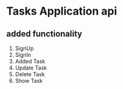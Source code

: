 # Tasks Application api 

## added functionality
  1. SignUp
  2. SignIn
  3. Added Task
  4. Update Task
  5. Delete Task
  6. Show Task
